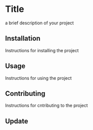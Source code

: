# Title

a brief description of your project

## Installation

Instructions for installing the project

## Usage

Instructions for using the project

## Contributing

Instructions for cntributing to the project

## Update